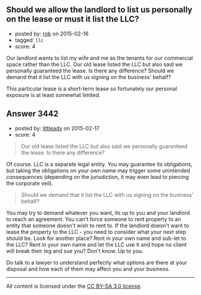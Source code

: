 ## Should we allow the landlord to list us personally on the lease or must it list the LLC?

- posted by: [rob](https://stackexchange.com/users/19190/rob) on 2015-02-16
- tagged: `llc`
- score: 4

<p>Our landlord wants to list my wife and me as the tenants for our commercial space rather than the LLC. Our old lease listed the LLC but also said we personally guaranteed the lease. Is there any difference? Should we demand that it list the LLC with us signing on the business' behalf?</p>

<p>This particular lease is a short-term lease so fortunately our personal exposure is at least somewhat limited.</p>



## Answer 3442

- posted by: [littleadv](https://stackexchange.com/users/307221/littleadv) on 2015-02-17
- score: 4

<blockquote>
  <p>Our old lease listed the LLC but also said we personally guaranteed
  the lease. Is there any difference?</p>
</blockquote>

<p>Of course. LLC is a separate legal entity. You may guarantee its obligations, but taking the obligations on your own name may trigger some unintended consequences (depending on the jurisdiction, it may even lead to piercing the corporate veil).</p>

<blockquote>
  <p>Should we demand that it list the LLC with us signing on the business'
  behalf?</p>
</blockquote>

<p>You may try to demand whatever you want, its up to you and your landlord to reach an agreement. You can't force someone to rent property to an entity that someone doesn't wish to rent to. If the landlord doesn't want to lease the property to the LLC - you need to consider what your next step should be. Look for another place? Rent in your own name and sub-let to the LLC? Rent in your own name and let the LLC use it and hope no client will break their leg and sue you? Don't know. Up to you.</p>

<p>Do talk to a lawyer to understand perfectly what options are there at your disposal and how each of them may affect you and your business.</p>




---

All content is licensed under the [CC BY-SA 3.0 license](https://creativecommons.org/licenses/by-sa/3.0/).
